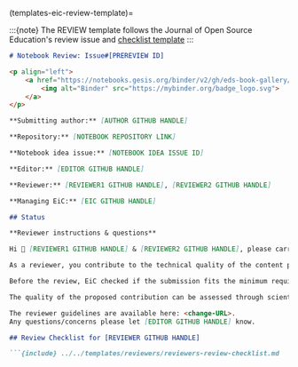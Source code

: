 (templates-eic-review-template)=

:::{note}
The REVIEW template follows the Journal of Open Source Education's review issue and [checklist template](https://openjournals.readthedocs.io/en/jose/review_checklist.html) 
:::

```markdown
# Notebook Review: Issue#[PREREVIEW ID]

<p align="left">
    <a href="https://notebooks.gesis.org/binder/v2/gh/eds-book-gallery/[NOTEBOOK NAME]/review?labpath=[NOTEBOOK NAME].ipynb">
        <img alt="Binder" src="https://mybinder.org/badge_logo.svg">
    </a>
</p>

**Submitting author:** [AUTHOR GITHUB HANDLE]

**Repository:** [NOTEBOOK REPOSITORY LINK]

**Notebook idea issue:** [NOTEBOOK IDEA ISSUE ID]

**Editor:** [EDITOR GITHUB HANDLE]

**Reviewer:** [REVIEWER1 GITHUB HANDLE], [REVIEWER2 GITHUB HANDLE]

**Managing EiC:** [EIC GITHUB HANDLE]

## Status

**Reviewer instructions & questions**

Hi 👋 [REVIEWER1 GITHUB HANDLE] & [REVIEWER2 GITHUB HANDLE], please carry out your review in this issue by updating the checklist below. 

As a reviewer, you contribute to the technical quality of the content published by our community. 

Before the review, EiC checked if the submission fits the minimum requirements. 

The quality of the proposed contribution can be assessed through scientific, technical and code criteria. 

The reviewer guidelines are available here: <change-URL>. 
Any questions/concerns please let [EDITOR GITHUB HANDLE] know.

## Review Checklist for [REVIEWER GITHUB HANDLE]

```{include} ../../templates/reviewers/reviewers-review-checklist.md
```

```markdown